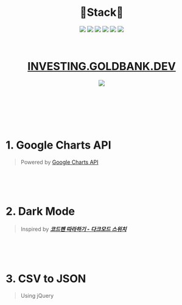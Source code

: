 <!-- <img src="https://img.shields.io/badge/브랜드 이름-색상 코드?style=flat-square&logo=브랜드이름&logoColor=white"/> -->
<!-- $ 참고 링크 $ https://simpleicons.org/ -->
<!-- *주의* 색상코드 입력시에 '#' 빼야함 -->

<h1 align="center"> 🔨Stack🔨 </h1>

<p align="center">
  <img src="https://img.shields.io/badge/Jupyter-F37626?style=flat-square&logo=Jupyter&logoColor=white"/>
  <img src="https://img.shields.io/badge/Python-3776AB?style=flat-square&logo=Python&logoColor=white"/>
  <img src="https://img.shields.io/badge/jQuery-0769AD?style=flat-square&logo=jQuery&logoColor=white"/>
  <img src="https://img.shields.io/badge/HTML5-E34F26?style=flat-square&logo=HTML5&logoColor=white"/>
  <img src="https://img.shields.io/badge/JavaScript-F7DF1E?style=flat-square&logo=JavaScript&logoColor=white"/>
  <img src="https://img.shields.io/badge/pandas-150458?style=flat-square&logo=pandas&logoColor=white"/>
</p>
</br>
<h1 align="center"> 
  <a href="https://investing.goldbank.dev" target="blank">INVESTING.GOLDBANK.DEV</a>
</h1>
<p align="center"><a href="https://hits.seeyoufarm.com"><img src="https://hits.seeyoufarm.com/api/count/incr/badge.svg?url=https%3A%2F%2Fgithub.com%2Fkimbank%2Finvesting&count_bg=%2379C83D&title_bg=%23555555&icon=&icon_color=%23E7E7E7&title=visits&edge_flat=false"/></a></p>
</br></br></br></br></br>

# 1. Google Charts API
> Powered by [Google Charts API](https://developers.google.com/chart)


</br></br></br>

# 2. Dark Mode
> Inspired by ___[코드펜 따라하기 - 다크모드 스위치](https://vvcdcode.github.io/2019/08/04/codepen-study-3.html)___


</br></br></br>

# 3. CSV to JSON
> Using jQuery